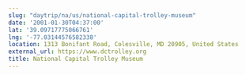 ```yaml
---
slug: "daytrip/na/us/national-capital-trolley-museum"
date: '2001-01-30T04:37:00'
lat: '39.09717775066761'
lng: '-77.03144576582338'
location: 1313 Bonifant Road, Colesville, MD 20905, United States
external_url: https://www.dctrolley.org
title: National Capital Trolley Museum
---
```



